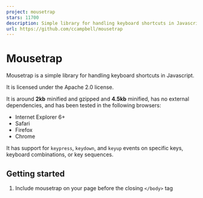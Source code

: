 ```yaml
---
project: mousetrap
stars: 11700
description: Simple library for handling keyboard shortcuts in Javascript
url: https://github.com/ccampbell/mousetrap
---
```


Mousetrap
=========

Mousetrap is a simple library for handling keyboard shortcuts in Javascript.

It is licensed under the Apache 2.0 license.

It is around **2kb** minified and gzipped and **4.5kb** minified, has no external dependencies, and has been tested in the following browsers:

-   Internet Explorer 6+
-   Safari
-   Firefox
-   Chrome

It has support for `keypress`, `keydown`, and `keyup` events on specific keys, keyboard combinations, or key sequences.

Getting started
---------------

1.  Include mousetrap on your page before the closing `</body>` tag
    
    <script src\="/path/to/mousetrap.min.js"\></script\>
    
    or install `mousetrap` from `npm` and require it
    
    var Mousetrap \= require('mousetrap');
    
2.  Add some keyboard events to listen for
    
    <script\>
        // single keys
        Mousetrap.bind('4', function() { console.log('4'); });
        Mousetrap.bind("?", function() { console.log('show shortcuts!'); });
        Mousetrap.bind('esc', function() { console.log('escape'); }, 'keyup');
    
        // combinations
        Mousetrap.bind('command+shift+k', function() { console.log('command shift k'); });
    
        // map multiple combinations to the same callback
        Mousetrap.bind(\['command+k', 'ctrl+k'\], function() {
            console.log('command k or control k');
    
            // return false to prevent default browser behavior
            // and stop event from bubbling
            return false;
        });
    
        // gmail style sequences
        Mousetrap.bind('g i', function() { console.log('go to inbox'); });
        Mousetrap.bind('\* a', function() { console.log('select all'); });
    
        // konami code!
        Mousetrap.bind('up up down down left right left right b a enter', function() {
            console.log('konami code');
        });
    </script\>
    

Why Mousetrap?
--------------

There are a number of other similar libraries out there so what makes this one different?

-   There are no external dependencies, no framework is required
-   You are not limited to `keydown` events (You can specify `keypress`, `keydown`, or `keyup` or let Mousetrap choose for you).
-   You can bind key events directly to special keys such as `?` or `*` without having to specify `shift+/` or `shift+8` which are not consistent across all keyboards
-   It works with international keyboard layouts
-   You can bind Gmail like key sequences in addition to regular keys and key combinations
-   You can programatically trigger key events with the `trigger()` method
-   It works with the numeric keypad on your keyboard
-   The code is well documented/commented

Tests
-----

Unit tests are run with mocha.

### Running in browser

View it online to check your browser compatibility. You may also download the repo and open `tests/mousetrap.html` in your browser.

### Running with Node.js

1.  Install development dependencies
    
    cd /path/to/repo
    npm install
    
2.  Run tests
    
    npm test
    

Documentation
-------------

Full documentation can be found at https://craig.is/killing/mice
